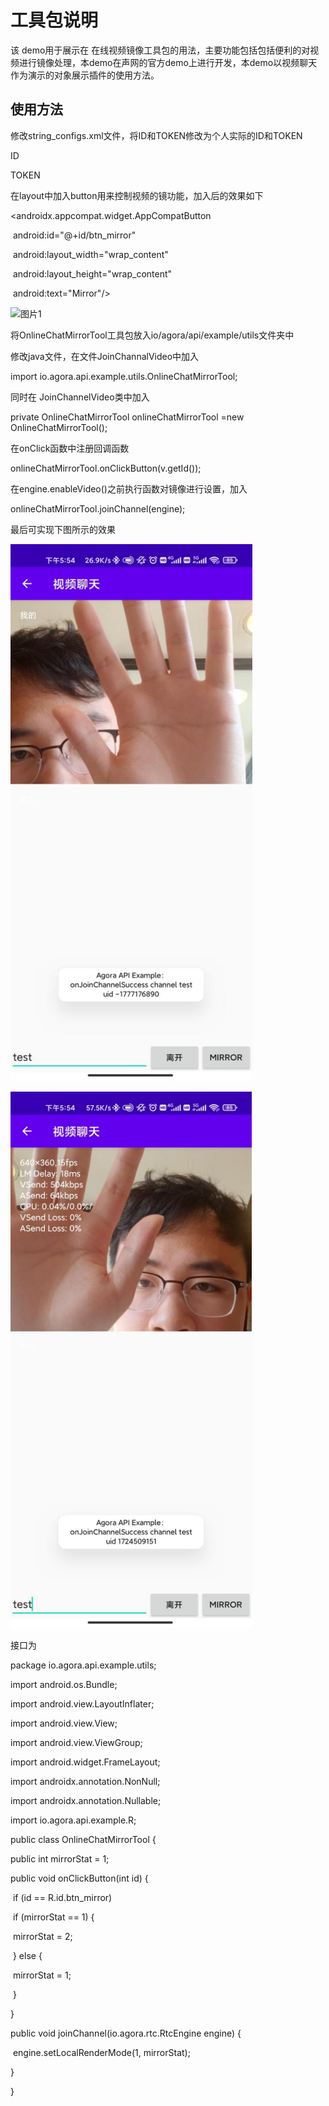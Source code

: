 # 工具包说明

该 demo用于展示在 在线视频镜像工具包的用法，主要功能包括包括便利的对视频进行镜像处理，本demo在声网的官方demo上进行开发，本demo以视频聊天作为演示的对象展示插件的使用方法。

 

## 使用方法

修改string_configs.xml文件，将ID和TOKEN修改为个人实际的ID和TOKEN

<?xml version="1.0" encoding="utf-8"?>

<resources>

  <string name="agora_app_id" translatable="false">ID</string>

  <string name="agora_access_token" translatable="false">TOKEN</string>

</resources>

 

在layout中加入button用来控制视频的镜功能，加入后的效果如下

 <androidx.appcompat.widget.AppCompatButton

​      android:id="@+id/btn_mirror"

​      android:layout_width="wrap_content"

​      android:layout_height="wrap_content"

​      android:text="Mirror"/>

![图片1](/Users/linzihao/Desktop/RTE-2021-Innovation-Challenge/Technology-Challenge/【小麦岛俱乐部】视频镜像工具/图片1.png)

将OnlineChatMirrorTool工具包放入io/agora/api/example/utils文件夹中

修改java文件，在文件JoinChannalVideo中加入

import io.agora.api.example.utils.OnlineChatMirrorTool;

 

同时在 JoinChannelVideo类中加入

private OnlineChatMirrorTool onlineChatMirrorTool =new OnlineChatMirrorTool();

 

在onClick函数中注册回调函数

onlineChatMirrorTool.onClickButton(v.getId());

 

在engine.enableVideo()之前执行函数对镜像进行设置，加入

onlineChatMirrorTool.joinChannel(engine);

 

最后可实现下图所示的效果

![图片2](./图片2.png)

![图片3](./图片3.png)

接口为

package io.agora.api.example.utils;

 

import android.os.Bundle;

import android.view.LayoutInflater;

import android.view.View;

import android.view.ViewGroup;

import android.widget.FrameLayout;

 

import androidx.annotation.NonNull;

import androidx.annotation.Nullable;

 

import io.agora.api.example.R;

 

public class OnlineChatMirrorTool {

  public int mirrorStat = 1;

 

  public void onClickButton(int id) {

​    if (id == R.id.btn_mirror)

​      if (mirrorStat == 1) {

​        mirrorStat = 2;

​      } else {

​        mirrorStat = 1;

​      }

  }

 

  public void joinChannel(io.agora.rtc.RtcEngine engine) {

​    engine.setLocalRenderMode(1, mirrorStat);

  }

}
